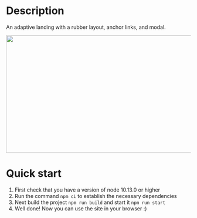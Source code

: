 # Description

An adaptive landing with a rubber layout, anchor links, and modal.

<img src="https://user-images.githubusercontent.com/45073400/192787415-9ca4c165-11a7-4ad6-aca1-6d6e102b61e2.gif" width="600" height="320" >

# Quick start

1. First check that you have a version of node 10.13.0 or higher
2. Run the command `npm ci` to establish the necessary dependencies
3. Next build the project `npm run build` and start it `npm run start`
4. Well done! Now you can use the site in your browser :)

